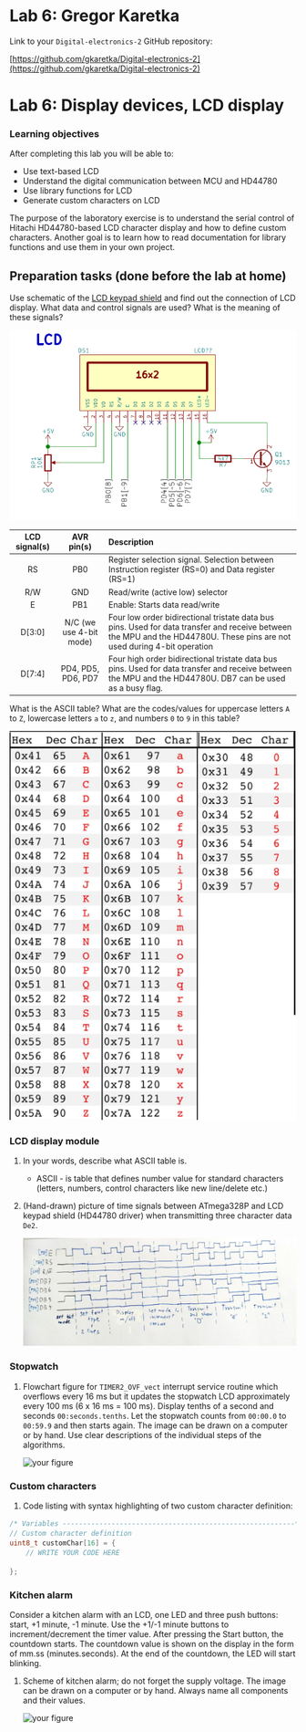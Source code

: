 # Lab 6: Gregor Karetka

Link to your `Digital-electronics-2` GitHub repository:

   [https://github.com/gkaretka/Digital-electronics-2](https://github.com/gkaretka/Digital-electronics-2)

# Lab 6: Display devices, LCD display

### Learning objectives

After completing this lab you will be able to:
   * Use text-based LCD
   * Understand the digital communication between MCU and HD44780
   * Use library functions for LCD
   * Generate custom characters on LCD

The purpose of the laboratory exercise is to understand the serial control of Hitachi HD44780-based LCD character display and how to define custom characters. Another goal is to learn how to read documentation for library functions and use them in your own project.

<a name="preparation"></a>
## Preparation tasks (done before the lab at home)

Use schematic of the [LCD keypad shield](../../Docs/arduino_shield.pdf) and find out the connection of LCD display. What data and control signals are used? What is the meaning of these signals?

![Timing parallel](Images/lcd_schematic.png)

   | **LCD signal(s)** | **AVR pin(s)** | **Description** |
   | :-: | :-: | :-- |
   | RS | PB0 | Register selection signal. Selection between Instruction register (RS=0) and Data register (RS=1) |
   | R/W | GND | Read/write (active low) selector |
   | E | PB1 | Enable: Starts data read/write |
   | D[3:0] | N/C (we use 4-bit mode) |  Four low order bidirectional tristate data bus pins. Used for data transfer and receive between the MPU and the HD44780U. These pins are not used during 4-bit operation |
   | D[7:4] | PD4, PD5, PD6, PD7 |  Four high order bidirectional tristate data bus pins. Used for data transfer and receive between the MPU and the HD44780U. DB7 can be used as a busy flag. |

What is the ASCII table? What are the codes/values for uppercase letters `A` to `Z`, lowercase letters `a` to `z`, and numbers `0` to `9` in this table?

   ![Timing parallel](Images/ascii_table.png)

### LCD display module

1. In your words, describe what ASCII table is.
   * ASCII - is table that defines number value for standard characters (letters, numbers, control characters like new line/delete etc.)

2. (Hand-drawn) picture of time signals between ATmega328P and LCD keypad shield (HD44780 driver) when transmitting three character data `De2`.

   ![Timing parallel](Images/de2_timing.jpg)


### Stopwatch

1. Flowchart figure for `TIMER2_OVF_vect` interrupt service routine which overflows every 16&nbsp;ms but it updates the stopwatch LCD approximately every 100&nbsp;ms (6 x 16&nbsp;ms = 100&nbsp;ms). Display tenths of a second and seconds `00:seconds.tenths`. Let the stopwatch counts from `00:00.0` to `00:59.9` and then starts again. The image can be drawn on a computer or by hand. Use clear descriptions of the individual steps of the algorithms.

   ![your figure]()


### Custom characters

1. Code listing with syntax highlighting of two custom character definition:

```c
/* Variables ---------------------------------------------------------*/
// Custom character definition
uint8_t customChar[16] = {
    // WRITE YOUR CODE HERE

};
```


### Kitchen alarm

Consider a kitchen alarm with an LCD, one LED and three push buttons: start, +1 minute, -1 minute. Use the +1/-1 minute buttons to increment/decrement the timer value. After pressing the Start button, the countdown starts. The countdown value is shown on the display in the form of mm.ss (minutes.seconds). At the end of the countdown, the LED will start blinking.

1. Scheme of kitchen alarm; do not forget the supply voltage. The image can be drawn on a computer or by hand. Always name all components and their values.

   ![your figure]()